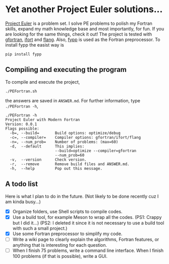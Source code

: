 # Yet another Project Euler solutions...

[Project Euler](https://projecteuler.net/about) is a problem set. I solve PE problems to polish my Fortran skills, expand my math  knowledge base and most importantly, for fun. If you are looking for the same things, check it out! The project is tested with [gfortran](https://gcc.gnu.org/fortran/), [ifort](https://software.intel.com/content/www/us/en/develop/articles/intel-oneapi-fortran-compiler-release-notes.html) and [flang](https://releases.llvm.org/11.0.0/tools/flang/docs/ReleaseNotes.html). Also, [fypp](https://github.com/aradi/fypp) is used as the Fortran preprocessor. To install fypp the easist way is 

```shell
pip install fypp
```

## Compiling and executing the program

To compile and execute the project,

```shell
./PEFortran.sh
```

the answers are saved in `ANSWER.md`. For further information, type `./PEFortran -h`, 

```shell
./PEFortran -h
Project Euler with Modern Fortran
Version: 0.0.1
Flags possible:
  -b=, --build=       Build options: optimize/debug
  -c=, --compiler=    Compiler options: gfortran/ifort/flang
  -n=, --num_prob=    Number of problems: (max=60)
  -d,  --default      This implies:
                      --build=optimize --compiler=gfortran
                      --num_prob=60
  -v,  --version      Check version.
  -r,  --remove       Remove build files and ANSWER.md.
  -h,  --help         Pop out this message.
```

## A todo list

Here is what I plan to do in the future. (Not likely to be done recently cuz I am kinda busy...)

- [x] Organize folders, use Shell scripts to compile codes.
- [x] Use a build tool, for example Meson to wrap all the codes. (PS1: Crappy but I did it...) (PS2: I deleted it since it is not necessary to use a build tool with such a small project.)
- [x] Use some Fortran preprocessor to simplify my code.
- [ ] Write a wiki page to clearly explain the algorithms, Fortran features, or anything that is interesting for each question.
- [ ] When I finish 75 problems, write a command line interface. When I finish 100 problems (if that is possible), write a GUI.